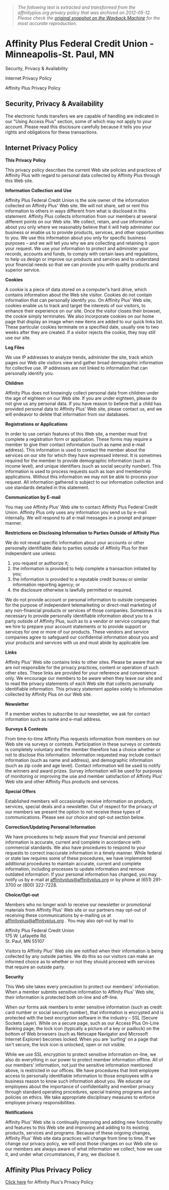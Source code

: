 > *The following text is extracted and transformed from the affinityplus.org privacy policy that was archived on 2012-05-12. Please check the [original snapshot on the Wayback Machine](https://web.archive.org/web/20120512165856id_/https%3A//www.affinityplus.org/privacy) for the most accurate reproduction.*

# Affinity Plus Federal Credit Union - Minneapolis-St. Paul, MN

Security, Privacy & Availability

Internet Privacy Policy

Affinity Plus Privacy Policy

##  Security, Privacy & Availability

The electronic funds transfers we are capable of handling are indicated in our "Using Access Plus" section, some of which may not apply to your account. Please read this disclosure carefully because it tells you your rights and obligations for these transactions.

##  Internet Privacy Policy

**This Privacy Policy**

This privacy policy describes the current Web site policies and practices of Affinity Plus with regard to personal data collected by Affinity Plus through this Web site.

**Information Collection and Use**

Affinity Plus Federal Credit Union is the sole owner of the information collected on Affinity Plus' Web site. We will not share, sell or rent this information to others in ways different from what is disclosed in this statement. Affinity Plus collects information from our members at several different points on our Web site. We collect, retain, and use information about you only where we reasonably believe that it will help administer our business or enable us to provide products, services, and other opportunities to you. We use this information about you only for specific business purposes – and we will tell you why we are collecting and retaining it upon your request. We use your information to protect and administer your records, accounts and funds, to comply with certain laws and regulations, to help us design or improve our products and services and to understand your financial needs so that we can provide you with quality products and superior service.

**Cookies**

A cookie is a piece of data stored on a computer's hard drive, which contains information about the Web site visitor. Cookies do not contain information that can personally identify you. On Affinity Plus' Web site, cookies enable us to track and target the interests of our visitors, to enhance their experience on our site. Once the visitor closes their browser, the cookie simply terminates. We also incorporate cookies on our home page that display an image when new items are added to our quick links list. These particular cookies terminate on a specified date, usually one to two weeks after they are created. If a visitor rejects the cookie, they may still use our site.

**Log Files**

We use IP addresses to analyze trends, administer the site, track which pages our Web site visitors view and gather broad demographic information for collective use. IP addresses are not linked to information that can personally identify you.

**Children**

Affinity Plus does not knowingly collect personal data from children under the age of eighteen on our Web site. If you are under eighteen, please do not give us any personal data. If you have reason to believe that a child has provided personal data to Affinity Plus' Web site, please contact us, and we will endeavor to delete that information from our databases.

**Registrations or Applications**

In order to use certain features of this Web site, a member must first complete a registration form or application. These forms may require a member to give their contact information (such as name and e-mail address). This information is used to contact the member about the services on our site for which they have expressed interest. It is sometimes required for the member to provide demographic information (such as income level), and unique identifiers (such as social security number). This information is used to process requests such as loan and membership applications. Without this information we may not be able to process your request. All information gathered is subject to our information collection and use standards detailed in this statement.

**Communication by E-mail**

You may use Affinity Plus' Web site to contact Affinity Plus Federal Credit Union. Affinity Plus only uses any information you send us by e-mail internally. We will respond to all e-mail messages in a prompt and proper manner.

**Restrictions on Disclosing Information to Parties Outside of Affinity Plus**

We do not reveal specific information about your accounts or other personally identifiable data to parties outside of Affinity Plus for their independent use unless: 

  1. you request or authorize it;
  2. the information is provided to help complete a transaction initiated by you;
  3. the information is provided to a reputable credit bureau or similar information reporting agency; or
  4. the disclosure otherwise is lawfully permitted or required.



We do not provide account or personal information to outside companies for the purpose of independent telemarketing or direct-mail marketing of any non-financial products or services of those companies. Sometimes it is necessary to provide personally identifiable information about you to a party outside of Affinity Plus, such as to a vendor or service company that we hire to prepare your account statements or to provide support or services for one or more of our products. These vendors and service companies agree to safeguard our confidential information about you and your products and services with us and must abide by applicable law.

**Links**

Affinity Plus' Web site contains links to other sites. Please be aware that we are not responsible for the privacy practices, content or operation of such other sites. These links are provided for your reference and convenience only. We encourage our members to be aware when they leave our site and to read the privacy statements of each Web site that collects personally identifiable information. This privacy statement applies solely to information collected by Affinity Plus on our Web site.

**Newsletter**

If a member wishes to subscribe to our newsletter, we ask for contact information such as name and e-mail address.

**Surveys & Contests**

From time-to-time Affinity Plus requests information from members on our Web site via surveys or contests. Participation in these surveys or contests is completely voluntary and the member therefore has a choice whether or not to disclose this information. Information requested may include contact information (such as name and address), and demographic information (such as zip code and age level). Contact information will be used to notify the winners and award prizes. Survey information will be used for purposes of monitoring or improving the use and member satisfaction of Affinity Plus' Web site and other Affinity Plus products and services.

**Special Offers**

Established members will occasionally receive information on products, services, special deals and a newsletter. Out of respect for the privacy of our members we present the option to not receive these types of communications. Please see our choice and opt-out section below.

**Correction/Updating Personal Information**

We have procedures to help assure that your financial and personal information is accurate, current and complete in accordance with commercial standards. We also have procedures to respond to your requests to correct inaccurate information in a timely manner. While federal or state law requires some of these procedures, we have implemented additional procedures to maintain accurate, current and complete information, including processes to update information and remove outdated information. If your personal information has changed, you may notify us by e-mail at [affinityplus@affinityplus.org](mailto:affinityplus@affinityplus.org) or by phone at (651) 291-3700 or (800) 322-7228.

**Choice/Opt-out**

Members who no longer wish to receive our newsletter or promotional materials from Affinity Plus' Web site or our partners may opt-out of receiving these communications by e-mailing us at affinityplus@affinityplus.org . You may also opt-out by mail to:

Affinity Plus Federal Credit Union   
175 W. Lafayette Rd.   
St. Paul, MN 55107

Visitors to Affinity Plus' Web site are notified when their information is being collected by any outside parties. We do this so our visitors can make an informed choice as to whether or not they should proceed with services that require an outside party.

**Security**

This Web site takes every precaution to protect our members' information. When a member submits sensitive information to Affinity Plus' Web site, their information is protected both on-line and off-line.

When our forms ask members to enter sensitive information (such as credit card number or social security number), that information is encrypted and is protected with the best encryption software in the industry – SSL (Secure Sockets Layer). While on a secure page, such as our Access Plus On-Line Banking page, the lock icon (typically a picture of a key or padlock) on the bottom of Web browsers (such as Netscape Navigator and Microsoft Internet Explorer) becomes locked. When you are ‘surfing' on a page that isn't secure, the lock icon is unlocked, open or not visible.

While we use SSL encryption to protect sensitive information on-line, we also do everything in our power to protect member information offline. All of our members' information, not just the sensitive information mentioned above, is restricted in our offices. We have procedures that limit employee access to personally identifiable information to those employees with a business reason to know such information about you. We educate our employees about the importance of confidentiality and member privacy through standard operating procedures, special training programs and our policies on ethics. We take appropriate disciplinary measures to enforce employee privacy responsibilities.

**Notifications**

Affinity Plus' Web site is continually improving and adding new functionality and features to this Web site and improving and adding to its existing products, services and programs. Because of these ongoing changes, Affinity Plus' Web site data practices will change from time to time. If we change our privacy policy, we will post those changes on our Web site so our members are always aware of what information we collect, how we use it, and under what circumstances, if any, we disclose it.

##  Affinity Plus Privacy Policy

[Click here](https://web.archive.org/portals/0/Documents/AP-Privacy.pdf) for Affinity Plus's Privacy Policy
